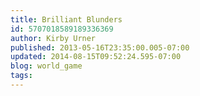 ```yaml
---
title: Brilliant Blunders
id: 5707018589189336369
author: Kirby Urner
published: 2013-05-16T23:35:00.005-07:00
updated: 2014-08-15T09:52:24.595-07:00
blog: world_game
tags: 
---
```


